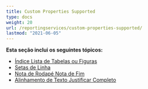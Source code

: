 ```yaml
---
title: Custom Properties Supported
type: docs
weight: 20
url: /reportingservices/custom-properties-supported/
lastmod: "2021-06-05"
---
```


**Esta seção inclui os seguintes tópicos:**

- [Índice Lista de Tabelas ou Figuras](/pdf/reportingservices/table-of-contents-list-of-tables-or-figures/)
- [Setas de Linha](/pdf/reportingservices/line-arrows/)
- [Nota de Rodapé Nota de Fim](/pdf/reportingservices/footnote-endnote/)
- [Alinhamento de Texto Justificar Completo](/pdf/reportingservices/justify-fulljustify-text-alignment/)